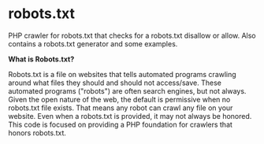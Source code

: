 # robots.txt
PHP crawler for robots.txt that checks for a robots.txt disallow or allow. Also contains a robots.txt generator and some examples.

<b>What is Robots.txt?</b>

Robots.txt is a file on websites that tells automated programs crawling around what files they should and should not access/save. These automated programs ("robots") are often search engines, but not always. Given the open nature of the web, the default is permissive when no robots.txt file exists. That means any robot can crawl any file on your website. Even when a robots.txt is provided, it may not always be honored. This code is focused on providing a PHP foundation for crawlers that honors robots.txt.

